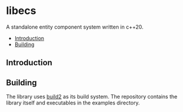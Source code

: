 # libecs

A standalone entity component system written in c++20.

- [Introduction](#introduction)
- [Building](#building)

## Introduction

## Building
The library uses [build2](https://build2.org/) as its build system. The repository contains the library itself and executables in the examples directory.
